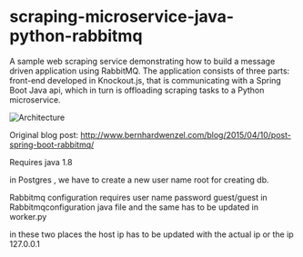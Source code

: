 # scraping-microservice-java-python-rabbitmq

A sample web scraping service demonstrating how to build a message driven application using RabbitMQ. The application consists of three parts: front-end developed in Knockout.js, that is communicating with a Spring Boot Java api, which in turn is offloading scraping tasks to a Python microservice.

![Architecture](http://www.bernhardwenzel.com/assets/images/scraper-microservice/scraper-microservice.jpg)

Original blog post: <http://www.bernhardwenzel.com/blog/2015/04/10/post-spring-boot-rabbitmq/>

Requires java 1.8

in Postgres , we have to create a new user name root for creating db.

Rabbitmq configuration requires user name password guest/guest in Rabbitmqconfiguration java file and the same has to be updated in worker.py

in these two places  the host ip has to be updated with the actual ip or the ip 127.0.0.1
